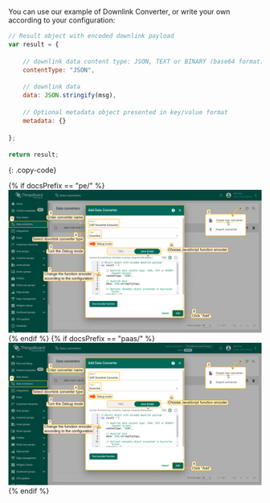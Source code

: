You can use our example of Downlink Converter,
or write your own according to your configuration:

```javascript
// Result object with encoded downlink payload
var result = {

    // downlink data content type: JSON, TEXT or BINARY (base64 format)
    contentType: "JSON",

    // downlink data
    data: JSON.stringify(msg),

    // Optional metadata object presented in key/value format
    metadata: {}

};

return result;
``` 
{: .copy-code}

{% if docsPrefix == "pe/" %}
![image](/images/user-guide/integrations/udp/udp-create-downlink-converter-java-pe.png)
{% endif %}
{% if docsPrefix == "paas/" %}
![image](/images/user-guide/integrations/udp/udp-create-downlink-converter-java-paas.png)
{% endif %}